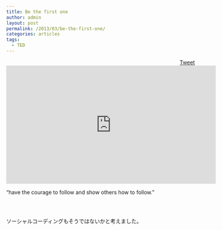 ```yaml
---
title: Be the first one
author: admin
layout: post
permalink: /2013/03/be-the-first-one/
categories: articles
tags:
  - TED
---
```

<div style="float: right; margin-left: 10px;">
  <a href="https://twitter.com/share" class="twitter-share-button" data-count="vertical" data-url="/blog/2013/03/be-the-first-one/">Tweet</a>
</div>

<iframe src="http://embed.ted.com/talks/lang/ja/derek_sivers_how_to_start_a_movement.html" width="560" height="315" frameborder="0" scrolling="no" webkitAllowFullScreen mozallowfullscreen allowFullScreen></iframe>

&#8220;have the courage to follow and show others how to follow.&#8221;

<div style="height:30px;">
</div>

ソーシャルコーディングもそうではないかと考えました。
